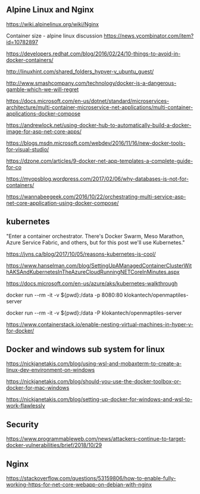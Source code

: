 

## Alpine Linux and Nginx
https://wiki.alpinelinux.org/wiki/Nginx

Container size - alpine linux discussion
https://news.ycombinator.com/item?id=10782897

https://developers.redhat.com/blog/2016/02/24/10-things-to-avoid-in-docker-containers/

http://linuxhint.com/shared_folders_hypver-v_ubuntu_guest/


http://www.smashcompany.com/technology/docker-is-a-dangerous-gamble-which-we-will-regret

https://docs.microsoft.com/en-us/dotnet/standard/microservices-architecture/multi-container-microservice-net-applications/multi-container-applications-docker-compose

https://andrewlock.net/using-docker-hub-to-automatically-build-a-docker-image-for-asp-net-core-apps/


https://blogs.msdn.microsoft.com/webdev/2016/11/16/new-docker-tools-for-visual-studio/

https://dzone.com/articles/9-docker-net-app-templates-a-complete-guide-for-co

https://myopsblog.wordpress.com/2017/02/06/why-databases-is-not-for-containers/

https://wannabeegeek.com/2016/10/22/orchestrating-multi-service-asp-net-core-application-using-docker-compose/

## kubernetes

"Enter a container orchestrator. There's Docker Swarm, Meso Marathon, Azure Service Fabric, and others, but for this post we'll use Kubernetes."

https://jvns.ca/blog/2017/10/05/reasons-kubernetes-is-cool/

https://www.hanselman.com/blog/SettingUpAManagedContainerClusterWithAKSAndKubernetesInTheAzureCloudRunningNETCoreInMinutes.aspx

https://docs.microsoft.com/en-us/azure/aks/kubernetes-walkthrough



docker run --rm -it -v ${pwd}:/data -p 8080:80 klokantech/openmaptiles-server

docker run --rm -it -v ${pwd}:/data -P klokantech/openmaptiles-server


https://www.containerstack.io/enable-nesting-virtual-machines-in-hyper-v-for-docker/


## Docker and windows sub system for linux

https://nickjanetakis.com/blog/using-wsl-and-mobaxterm-to-create-a-linux-dev-environment-on-windows

https://nickjanetakis.com/blog/should-you-use-the-docker-toolbox-or-docker-for-mac-windows

https://nickjanetakis.com/blog/setting-up-docker-for-windows-and-wsl-to-work-flawlessly



## Security

https://www.programmableweb.com/news/attackers-continue-to-target-docker-vulnerabilities/brief/2018/10/29

## Nginx


https://stackoverflow.com/questions/53159806/how-to-enable-fully-working-https-for-net-core-webapp-on-debian-with-nginx




